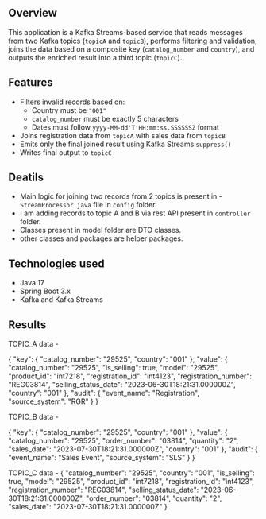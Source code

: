 
## Overview

This application is a Kafka Streams-based service that reads messages from two Kafka topics (`topicA` and `topicB`), performs filtering and validation, joins the data based on a composite key (`catalog_number` and `country`), and outputs the enriched result into a third topic (`topicC`).

## Features

- Filters invalid records based on:
    - Country must be `"001"`
    - `catalog_number` must be exactly 5 characters
    - Dates must follow `yyyy-MM-dd'T'HH:mm:ss.SSSSSSZ` format
- Joins registration data from `topicA` with sales data from `topicB`
- Emits only the final joined result using Kafka Streams `suppress()`
- Writes final output to `topicC`

## Deatils

- Main logic for joining two records from 2 topics is present in - `StreamProcessor.java` file in `config` folder.
- I am adding records to topic A and B via rest API present in `controller` folder.
- Classes present in model folder are DTO classes.
- other classes and packages are helper packages.


## Technologies used

- Java 17
- Spring Boot 3.x
- Kafka and Kafka Streams

## Results

TOPIC_A data - 

{
"key": {
"catalog_number": "29525",
"country": "001"
},
"value": {
"catalog_number": "29525",
"is_selling": true,
"model": "29525",
"product_id": "int7218",
"registration_id": "int4123",
"registration_number": "REG03814",
"selling_status_date": "2023-06-30T18:21:31.000000Z",
"country": "001"
},
"audit": {
"event_name": "Registration",
"source_system": "RGR"
}
}

TOPIC_B data - 

{
"key": {
"catalog_number": "29525",
"country": "001"
},
"value": {
"catalog_number": "29525",
"order_number": "03814",
"quantity": "2",
"sales_date": "2023-07-30T18:21:31.000000Z",
"country": "001"
},
"audit": {
"event_name": "Sales Event",
"source_system": "SLS"
}
}

TOPIC_C data -
{
"catalog_number": "29525",
"country": "001",
"is_selling": true,
"model": "29525",
"product_id": "int7218",
"registration_id": "int4123",
"registration_number": "REG03814",
"selling_status_date": "2023-06-30T18:21:31.000000Z",
"order_number": "03814",
"quantity": "2",
"sales_date": "2023-07-30T18:21:31.000000Z"
}

